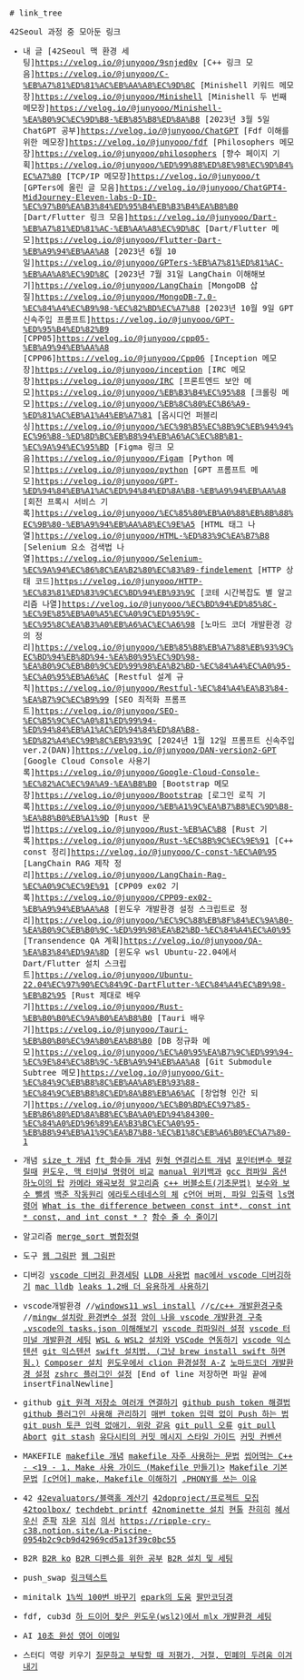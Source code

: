 <samp>
# link_tree

42Seoul 과정 중 모아둔 링크
* 내 글
[42Seoul 맥 환경 세팅]https://velog.io/@junyooo/9snjed0v
[C++ 링크 모음]https://velog.io/@junyooo/C-%EB%A7%81%ED%81%AC%EB%AA%A8%EC%9D%8C
[Minishell 키워드 메모장]https://velog.io/@junyooo/Minishell
[Minishell 두 번째 메모장]https://velog.io/@junyooo/Minishell-%EA%B0%9C%EC%9D%B8-%EB%85%B8%ED%8A%B8
[2023년 3월 5일 ChatGPT 공부]https://velog.io/@junyooo/ChatGPT
[Fdf 이해를 위한 메모장]https://velog.io/@junyooo/fdf
[Philosophers 메모장]https://velog.io/@junyooo/philosophers
[향수 페이지 기획]https://velog.io/@junyooo/%ED%99%88%ED%8E%98%EC%9D%B4%EC%A7%80
[TCP/IP 메모장]https://velog.io/@junyooo/t
[GPTers에 올린 글 모음]https://velog.io/@junyooo/ChatGPT4-MidJourney-Eleven-labs-D-ID-%EC%97%B0%EA%B3%84%ED%95%B4%EB%B3%B4%EA%B8%B0
[Dart/Flutter 링크 모음]https://velog.io/@junyooo/Dart-%EB%A7%81%ED%81%AC-%EB%AA%A8%EC%9D%8C
[Dart/Flutter 메모]https://velog.io/@junyooo/Flutter-Dart-%EB%A9%94%EB%AA%A8
[2023년 6월 10일]https://velog.io/@junyooo/GPTers-%EB%A7%81%ED%81%AC-%EB%AA%A8%EC%9D%8C
[2023년 7월 31일 LangChain 이해해보기]https://velog.io/@junyooo/LangChain
[MongoDB 삽질]https://velog.io/@junyooo/MongoDB-7.0-%EC%84%A4%EC%B9%98-%EC%82%BD%EC%A7%88
[2023년 10월 9일 GPT 신속주입 프롬프트]https://velog.io/@junyooo/GPT-%ED%95%B4%ED%82%B9
[CPP05]https://velog.io/@junyooo/cpp05-%EB%A9%94%EB%AA%A8
[CPP06]https://velog.io/@junyooo/Cpp06
[Inception 메모장]https://velog.io/@junyooo/inception
[IRC 메모장]https://velog.io/@junyooo/IRC
[프론트엔드 보안 메모]https://velog.io/@junyooo/%EB%B3%B4%EC%95%88
[크롤링 메모]https://velog.io/@junyooo/%EB%8C%80%EC%B6%A9-%ED%81%AC%EB%A1%A4%EB%A7%81
[옵시디언 퍼블리싱]https://velog.io/@junyooo/%EC%98%B5%EC%8B%9C%EB%94%94%EC%96%B8-%ED%8D%BC%EB%B8%94%EB%A6%AC%EC%8B%B1-%EC%9A%94%EC%95%BD
[Figma 링크 모음]https://velog.io/@junyooo/Figam
[Python 메모]https://velog.io/@junyooo/python
[GPT 프롬프트 메모]https://velog.io/@junyooo/GPT-%ED%94%84%EB%A1%AC%ED%94%84%ED%8A%B8-%EB%A9%94%EB%AA%A8
[회전 프록시 서비스 기록]https://velog.io/@junyooo/%EC%85%80%EB%A0%88%EB%8B%88%EC%9B%80-%EB%A9%94%EB%AA%A8%EC%9E%A5
[HTML 태그 나열]https://velog.io/@junyooo/HTML-%ED%83%9C%EA%B7%B8
[Selenium 요소 검색법 나열]https://velog.io/@junyooo/Selenium-%EC%9A%94%EC%86%8C%EA%B2%80%EC%83%89-findelement
[HTTP 상태 코드]https://velog.io/@junyooo/HTTP-%EC%83%81%ED%83%9C%EC%BD%94%EB%93%9C
[코테 시간복잡도 별 알고리즘 나열]https://velog.io/@junyooo/%EC%BD%94%ED%85%8C-%EC%9E%85%EB%A0%A5%EC%A0%9C%ED%95%9C-%EC%95%8C%EA%B3%A0%EB%A6%AC%EC%A6%98
[노마드 코더 개발환경 강의 정리]https://velog.io/@junyooo/%EB%85%B8%EB%A7%88%EB%93%9C%EC%BD%94%EB%8D%94-%EA%B0%95%EC%9D%98-%EA%B0%9C%EB%B0%9C%ED%99%98%EA%B2%BD-%EC%84%A4%EC%A0%95-%EC%A0%95%EB%A6%AC
[Restful 설계 규칙]https://velog.io/@junyooo/Restful-%EC%84%A4%EA%B3%84-%EA%B7%9C%EC%B9%99
[SEO 최적화 프롬프트]https://velog.io/@junyooo/SEO-%EC%B5%9C%EC%A0%81%ED%99%94-%ED%94%84%EB%A1%AC%ED%94%84%ED%8A%B8-%ED%82%A4%EC%9B%8C%EB%93%9C
[2024년 1월 12일 프롬프트 신속주입 ver.2(DAN)]https://velog.io/@junyooo/DAN-version2-GPT
[Google Cloud Console 사용기록]https://velog.io/@junyooo/Google-Cloud-Console-%EC%82%AC%EC%9A%A9-%EA%B8%B0
[Bootstrap 메모장]https://velog.io/@junyooo/Bootstrap
[로그인 로직 기록]https://velog.io/@junyooo/%EB%A1%9C%EA%B7%B8%EC%9D%B8-%EA%B8%B0%EB%A1%9D
[Rust 문법]https://velog.io/@junyooo/Rust-%EB%AC%B8
[Rust 기록]https://velog.io/@junyooo/Rust-%EC%8B%9C%EC%9E%91
[C++ const 정리]https://velog.io/@junyooo/C-const-%EC%A0%95
[LangChain RAG 제작 정리]https://velog.io/@junyooo/LangChain-Rag-%EC%A0%9C%EC%9E%91
[CPP09 ex02 기록]https://velog.io/@junyooo/CPP09-ex02-%EB%A9%94%EB%AA%A8
[윈도우 개발환경 설정 스크립트로 정리]https://velog.io/@junyooo/%EC%9C%88%EB%8F%84%EC%9A%B0-%EA%B0%9C%EB%B0%9C-%ED%99%98%EA%B2%BD-%EC%84%A4%EC%A0%95
[Transendence QA 계획]https://velog.io/@junyooo/QA-%EA%B3%84%ED%9A%8D
[윈도우 wsl Ubuntu-22.04에서 Dart/Flutter 설치 스크립트]https://velog.io/@junyooo/Ubuntu-22.04%EC%97%90%EC%84%9C-DartFlutter-%EC%84%A4%EC%B9%98-%EB%B2%95
[Rust 제대로 배우기]https://velog.io/@junyooo/Rust-%EB%B0%B0%EC%9A%B0%EA%B8%B0
[Tauri 배우기]https://velog.io/@junyooo/Tauri-%EB%B0%B0%EC%9A%B0%EA%B8%B0
[DB 정규화 메모]https://velog.io/@junyooo/%EC%A0%95%EA%B7%9C%ED%99%94-%EC%9E%84%EC%8B%9C-%EB%A9%94%EB%AA%A8
[Git Submodule Subtree 메모]https://velog.io/@junyooo/Git-%EC%84%9C%EB%B8%8C%EB%AA%A8%EB%93%88-%EC%84%9C%EB%B8%8C%ED%8A%B8%EB%A6%AC
[창업형 인간 되기]https://velog.io/@junyooo/%EC%B0%BD%EC%97%85-%EB%B6%80%ED%8A%B8%EC%BA%A0%ED%94%84300-%EC%84%A0%ED%96%89%EA%B3%BC%EC%A0%95-%EB%B8%94%EB%A1%9C%EA%B7%B8-%EC%B1%8C%EB%A6%B0%EC%A7%80-1 

* 개념
[size_t 개념](https://80000coding.oopy.io/405b810d-81b8-452e-a6f9-b1282d816ba4)
[ft_함수들 개념](https://velog.io/@yeunjoo121)
[원형 연결리스트 개념](https://velog.io/@mmindoong/%EC%9E%90%EB%A3%8C%EA%B5%AC%EC%A1%B0-%EC%9B%90%ED%98%95-%EC%97%B0%EA%B2%B0-%EB%A6%AC%EC%8A%A4%ED%8A%B8-Circular-Linked-List)
[포인터변수 헷갈릴때](https://losskatsu.github.io/programming/c-pointer/#1%ED%8F%AC%EC%9D%B8%ED%84%B0-%EA%B0%9C%EB%85%90)
[윈도우, 맥 터미널 명령어 비교](https://haileykim2014.tistory.com/m/266)
[manual 위키백과](https://pubs.opengroup.org/onlinepubs/9699919799.2018edition/)
[gcc 컴파일 옵션](https://jangpd007.tistory.com/220)
[하노이의 탑](https://shoark7.github.io/programming/algorithm/tower-of-hanoi)
[카메라 왜곡보정 알고리즘](https://darkpgmr.tistory.com/31?category=460965)
[c++ 버블소트(기초문법)](https://velog.io/@heeyunkwon/%EB%B0%B1%EC%A4%80C-1377%EB%B2%88-%EB%B2%84%EB%B8%94-%EC%86%8C%ED%8A%B8)
[보수와 보수 뺄셈](https://songios.tistory.com/12)
[백준 작동원리](https://www.acmicpc.net/blog/view/55)
[에라토스테네스의 체](https://blog.naver.com/PostView.naver?blogId=ndb796&logNo=221233595886&redirect=Dlog&widgetTypeCall=true&directAccess=false)
[c언어 버퍼, 파일 입출력](https://m.blog.naver.com/PostView.naver?isHttpsRedirect=true&blogId=paydma&logNo=50179473286)
[ls명령어](https://grace8snorlax.tistory.com/entry/%EB%A6%AC%EB%88%85%EC%8A%A4-%EB%AA%85%EB%A0%B9%EC%96%B4-ls)
[What is the difference between const int*, const int * const, and int const * ?](https://stackoverflow.com/questions/1143262/what-is-the-difference-between-const-int-const-int-const-and-int-const/31331389#31331389)
[함수 줄 수 줄이기](https://80000coding.notion.site/6091c00f7d4f42ef89dda27912e2e125)

* 알고리즘
[merge_sort 병합정렬](https://velog.io/@jeus/Baekjoon-%EB%B0%B1%EC%A4%80-24060-%EC%95%8C%EA%B3%A0%EB%A6%AC%EC%A6%98-%EC%88%98%EC%97%85-%EB%B3%91%ED%95%A9-%EC%A0%95%EB%A0%AC-1-c)

* 도구
[웹 그림판](https://shin0343.github.io/DrawingBoard_JS/)
[웹 그림판](https://paint.sumo.app)

* 디버깅
[vscode 디버깅 환경세팅](https://jhnyang.tistory.com/430)
[LLDB 사용법](https://eunbin00.tistory.com/83)
[mac에서 vscode 디버깅하기](https://velog.io/@hye0n/Mac-%ED%99%98%EA%B2%BD-vscode-%EC%97%90%EC%84%9C-C%EC%96%B8%EC%96%B4-%EA%B0%9C%EB%B0%9C%ED%99%98%EA%B2%BD-%EC%84%B8%ED%8C%85-feat.%EB%94%94%EB%B2%84%EA%B9%85)
[mac lldb](https://jaeseokim.dev/C/C-vscode-debugger-%EC%82%AC%EC%9A%A9%ED%95%98%EA%B8%B0/)
[leaks 1.2배 더 유용하게 사용하기](https://80000coding.oopy.io/457f637f-b101-4f79-adc8-0ca72bd3c6f3#457f637f-b101-4f79-adc8-0ca72bd3c6f3)

* vscode개발환경
//[windows11 wsl install](https://blog.dalso.org/article/windows-11-wsl2-%EC%84%A4%EC%B9%98%ED%95%98%EA%B8%B0)
//[c/c++ 개발환경구축](https://rasino.tistory.com/307)
//[mingw 설치랑 환경변수 설정](https://velog.io/@apriljade0831/CC-%EA%B0%9C%EB%B0%9C%ED%99%98%EA%B2%BD-%EC%A1%B0%EC%84%B1%EA%B8%B0)
[암이 나을 vscode 개발환경 구축](https://velog.io/@cedongne/VSCode-Visual-Studio-Code%EC%97%90%EC%84%9C-CC-%EA%B0%9C%EB%B0%9C-%ED%99%98%EA%B2%BD-%EA%B5%AC%EC%B6%95%ED%95%98%EA%B8%B0)
[.vscode의 tasks.json 이해해보기](https://80000coding.oopy.io/be413f48-f12d-4af1-824b-9037026349c2#be413f48-f12d-4af1-824b-9037026349c2)
[vscode 컴파일러 설정](https://webnautes.tistory.com/1158)
[vscode 터미널 개발환경 세팅](https://theoldface-dev.tistory.com/9)
[WSL & WSL2 설치와 VSCode 연동하기](https://velog.io/@gidskql6671/WSL-WSL2-%EC%84%A4%EC%B9%98-VSCode-%EC%97%B0%EB%8F%99)
[vscode 익스텐션](https://inpa.tistory.com/entry/VS-Code-%E2%8F%B1%EF%B8%8F-%EC%BD%94%EB%94%A9%EC%97%90-%EC%9C%A0%EC%9A%A9%ED%95%9C-%EB%8F%84%EA%B5%AC-%EC%B6%94%EC%B2%9C)
[git 익스텐션](https://inpa.tistory.com/entry/VSCode-%F0%9F%92%BD-GIT-%EC%9D%B5%EC%8A%A4%ED%85%90%EC%85%98-%EC%B6%94%EC%B2%9C)
[swift 설치법. (그냥 brew install swift 하면됨.)](https://linux-studying.tistory.com/12)
[Composer 설치](https://www.lesstif.com/php-and-laravel/php-composer-23757293.html)
[윈도우에서 clion 환경설정 A-Z](https://nahwasa.com/entry/%EA%B0%9C%EB%B0%9C%EC%9E%90-%EC%9C%88%EB%8F%84%EC%9A%B0-%EC%84%B8%ED%8C%85-WSL-%EC%84%9C%EB%B8%8C-%EB%A6%AC%EB%88%85%EC%8A%A4-IntelliJ-vscode-git-%EB%93%B1)
[노마드코더 개발환경 설정](https://nomadcoders.co/windows-setup-for-developers/lobby?utm_source=free_course&utm_campaign=windows-setup-for-developers&utm_medium=site)
[zshrc 플러그인 설정](https://richwind.co.kr/208)
[End of line 저장하면 파일 끝에 insertFinalNewline]

* github
[git 원격 저장소 여러개 연결하기](https://blog.nobletuna.com/2019/07/02/git1/)
[github push token 해결법](https://hyeo-noo.tistory.com/184)
[github 플러그인 사용해 관리하기](https://vscode.tistory.com/entry/Git-Project-Manager)
[매번 token 입력 없이 Push 하는 법](https://velog.io/@danbibibi/Github-token-%EC%9E%85%EB%A0%A5-%EC%97%86%EC%9D%B4-Push)
[git push 토큰 입력 없애기. 위랑 같음](https://tomatohj.tistory.com/20)
[git pull 오류](https://eocoding.tistory.com/64)
[git pull Abort](https://goddaehee.tistory.com/253)
[git stash](https://gmlwjd9405.github.io/2018/05/18/git-stash.html)
[유다시티의 커밋 메시지 스타일 가이드](https://velog.io/@shin6403/Git-git-%EC%BB%A4%EB%B0%8B-%EC%BB%A8%EB%B2%A4%EC%85%98-%EC%84%A4%EC%A0%95%ED%95%98%EA%B8%B0)
[커밋 컨벤션](https://techblog-hyunjun.tistory.com/21)

* MAKEFILE
[makefile 개념](https://velog.io/@t1won/Makefile-Makefile-%EA%B8%B0%EB%B3%B8)
[makefile 자주 사용하는 문법](https://velog.io/@hidaehyunlee/Makefile-%EC%9E%90%EC%A3%BC-%EC%82%AC%EC%9A%A9%ED%95%98%EB%8A%94-%EB%AC%B8%EB%B2%95-%EC%A0%95%EB%A6%AC)
[씹어먹는 C++ - <19 - 1. Make 사용 가이드 (Makefile 만들기)>](https://modoocode.com/311)
[Makefile 기본 문법](https://parkgaebung.tistory.com/m/68)
[[c언어] make, Makefile 이해하기](https://losskatsu.github.io/programming/c-make/#makefile%EC%9D%98-%EA%B5%AC%EC%84%B1-%EC%9A%94%EC%86%8C)
[.PHONY를 쓰는 이유](https://jusths.tistory.com/226)

* 42
[42evaluators/블랙홀 계산기](https://42evaluators.com/calculator)
[42doproject/프로젝트 모집](https://42doproject.com/)
[42toolbox/](https://github.com/alexandregv/42toolbox)
[techdebt printf](https://techdebt.tistory.com/)
[42nominette 설치](https://velog.io/@pearpearb/42Seoul-Norminette-%EC%84%A4%EC%B9%98%ED%95%98%EA%B8%B0)
[현톨](https://velog.io/@hyuntall)
[찬히히](https://chanhhh.tistory.com/79)
[혜서](https://spiral-quince-c7d.notion.site/Born2beRoot-0ab5086773d5487ca435e72cab34d642)
[우신](https://www.notion.so/cocomhwa/Born2beroot-5dcb794819304e64a44735534821be00)
[준팍](https://junqueue.tistory.com/)
[자윤](https://jayoon.notion.site/jayoon/42-Cadet-jayoon-a33394f88eea427c8567ccab3b5a03d6)
[지심](https://42humans.com/interviews/16)
[의서](https://velog.io/@_kpk0616)
https://ripple-cry-c38.notion.site/La-Piscine-0954b2c9cb9d42969cd5a13f39c0bc55

* B2R
[B2R ko](https://velog.io/@dogfootbirdfoot/Born2beRoot)
[B2R 디펜스를 위한 공부](https://velog.io/@miffyking/Born2be-%EB%94%94%ED%8E%9C%EC%8A%A4%EB%A5%BC-%EC%9C%84%ED%95%9C-%EA%B3%B5%EB%B6%80)
[B2R 설치 및 세팅](https://techdebt.tistory.com/m/18)

* push_swap
[링크텍스트](https://www.notion.so/push_swap-c15e62229b9541d78fadec4d6aae8b50)

* minitalk
[1%씩 100번 바꾸기](https://dc-choi.tistory.com/63)
[epark의 도움](https://www.notion.so/minitalk-4e7fb766e6dd40e48c95281fd3bac6c8)
[팔만코딩경](https://80000coding.oopy.io/7c97d9f5-455b-423b-843b-b16374d18804)

* fdf, cub3d
[하 드이어 찾은 윈도우(wsl2)에서 mlx 개발환경 세팅](https://velog.io/@dhyeon/WSL2-cub3d-%EA%B0%9C%EB%B0%9C-%ED%99%98%EA%B2%BD-%EC%84%B8%ED%8C%85)

* AI
[10초 완성 영어 이메일](https://www.10second.xyz/)

* 스터디 역량 키우기
[질문하고 부탁할 때 저평가, 거절, 민폐의 두려움 이겨내기](https://steady-study.super.site/overcoming-fear-of-asking)


</samp>
